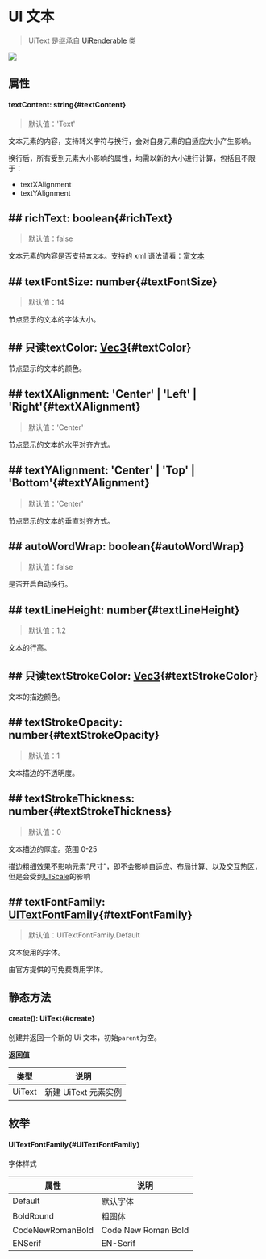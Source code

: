 <script setup>
import '/style.css'
</script>

# UI 文本

> UiText 是继承自 [UiRenderable](/ClientUI/UiRenderable) 类

![](/QQ20240923-102346.png)

## 属性

#### <font id="API" />textContent<font id="Type">: string</font>{#textContent}

> 默认值：'Text'

文本元素的内容，支持转义字符与换行，会对自身元素的自适应大小产生影响。

换行后，所有受到元素大小影响的属性，均需以新的大小进行计算，包括且不限于：

- textXAlignment
- textYAlignment

## ## <font id="API" />richText<font id="Type">: boolean</font>{#richText}

> 默认值：false

文本元素的内容是否支持`富文本`。支持的 xml 语法请看：[富文本](/ClientUI/RichText)

## ## <font id="API" />textFontSize<font id="Type">: number</font>{#textFontSize}

> 默认值：14

节点显示的文本的字体大小。

## ## <font id="API" /><font id="ReadOnly">只读</font>textColor<font id="Type">: [Vec3](/ClientUI/maths/Vec3)</font>{#textColor}

节点显示的文本的颜色。

## ## <font id="API" />textXAlignment<font id="Type">: 'Center' | 'Left' | 'Right'</font>{#textXAlignment}

> 默认值：'Center'

节点显示的文本的水平对齐方式。

## ## <font id="API" />textYAlignment<font id="Type">: 'Center' | 'Top' | 'Bottom'</font>{#textYAlignment}

> 默认值：'Center'

节点显示的文本的垂直对齐方式。

## ## <font id="API" />autoWordWrap<font id="Type">: boolean</font>{#autoWordWrap}

> 默认值：false

是否开启自动换行。

## ## <font id="API" />textLineHeight<font id="Type">: number</font>{#textLineHeight}

> 默认值：1.2

文本的行高。

## ## <font id="API" /><font id="ReadOnly">只读</font>textStrokeColor<font id="Type">: [Vec3](/ClientUI/maths/Vec3)</font>{#textStrokeColor}

文本的描边颜色。

## ## <font id="API" />textStrokeOpacity<font id="Type">: number</font>{#textStrokeOpacity}

> 默认值：1

文本描边的不透明度。

## ## <font id="API" />textStrokeThickness<font id="Type">: number</font>{#textStrokeThickness}

> 默认值：0

文本描边的厚度。范围 0-25

描边粗细效果不影响元素“尺寸”，即不会影响自适应、布局计算、以及交互热区，但是会受到[UIScale](/ClientUI/maths/UiScale)的影响

## ## <font id="API" />textFontFamily<font id="Type">: [UITextFontFamily](./UiText#UITextFontFamily)</font>{#textFontFamily}

> 默认值：UITextFontFamily.Default

文本使用的字体。

由官方提供的可免费商用字体。

## 静态方法

#### <font id="API" />create()<font id="Type">: UiText</font>{#create}

创建并返回一个新的 Ui 文本，初始`parent`为空。

**返回值**

| **类型** | **说明**             |
| -------- | -------------------- |
| UiText   | 新建 UiText 元素实例 |

## 枚举

#### <font id="API" />UITextFontFamily{#UITextFontFamily}

字体样式

| **属性**         | **说明**            |
| ---------------- | ------------------- |
| Default          | 默认字体            |
| BoldRound        | 粗圆体              |
| CodeNewRomanBold | Code New Roman Bold |
| ENSerif          | EN-Serif            |
